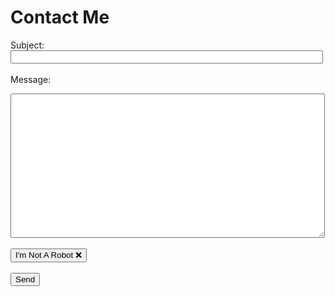 # Contact Me

Subject:  <input id="subject" style="width: 500px" required>
<br>
<br>
Message: 
<br>
<textarea id="body" rows="15" cols="60"></textarea>
<br>
<br>
<button id="notARobotElement" onclick="imNotARobot()">I'm Not A Robot ❌</button>
<br>
<br>
<button onclick="sendEmail()">Send</button>
<br>
<br>
<div id="message"></div>
<script>
  let notARobot = false;
  function sendEmail () {
    let messageElement = document.getElementById("message");
    let subject = document.getElementById("subject").value;
    let body = document.getElementById("body").value;
    let a1 = 'mai'; 
    let a3 = 'lto:'; 
    let a2 = 'zac'; 
    let a6 = 'h@aggelous.';
    let a10 = 'com&subject='; 
    let a4 = '&body=';
    if (notARobot) {
      window.open(a1 + a3 + a2 + a6 + a10 + subject + a4 + body);
      messageElement.innerHTML = "Sent Message!";
    }
    else {
      messageElement.innerHTML = "BOT DETECTED; SEND FAILED";
    }
  }
  function imNotARobot() {
    let notARobotElement = document.getElementById("notARobotElement");
    if (!notARobot) {
      notARobot = true;
      notARobotElement.innerText = "I'm Not A Robot ✅";
    }
    else {
      notARobot = false;
      notARobotElement.innerText = "I'm Not A Robot ❌"
    }
  }
</script>
